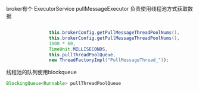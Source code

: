 
broker有个   ExecutorService pullMessageExecutor 负责使用线程池方式获取数据

```java

                this.brokerConfig.getPullMessageThreadPoolNums(),
                this.brokerConfig.getPullMessageThreadPoolNums(),
                1000 * 60,
                TimeUnit.MILLISECONDS,
                this.pullThreadPoolQueue,
                new ThreadFactoryImpl("PullMessageThread_"));

```
 线程池的队列使用blockqueue

 ```java
 BlockingQueue<Runnable> pullThreadPoolQueue
```


